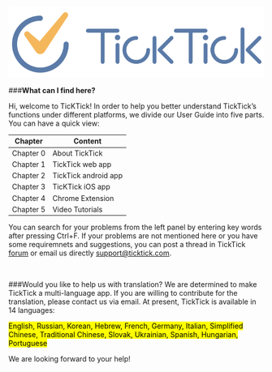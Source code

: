 ![](images/800-tick.png)


###**What can I find here?**

Hi, welcome to TicKTick! In order to help you better understand TickTick’s functions under different platforms, we divide our User Guide into five parts. You can have a quick view:

| Chapter | Content |
| -- | -- |
|Chapter 0| About TickTick |
|Chapter 1| TickTick web app |
|Chapter 2| TickTick android app |
|Chapter 3| TicKTick iOS app |
|Chapter 4| Chrome Extension |
|Chapter 5| Video Tutorials |

You can search for your problems from the left panel by entering key words after pressing Ctrl+F. If your problems are not mentioned here or you have some requiremnets and suggestions, you can post a thread in TickTick [forum](https://help.ticktick.com/forum) or email us directly [support@ticktick.com](mailto:support@ticktick.com).


<br />

###Would you like to help us with translation?
We are determined to make TickTick a multi-language app. If you are willing to contribute for the translation, please contact us via email. At present, TickTick is available in 14 languages:

<mark>English, Russian, Korean, Hebrew, French, Germany, Italian, Simplified Chinese, Traditional Chinese, Slovak, Ukrainian, Spanish, Hungarian, Portuguese</mark>

We are looking forward to your help!













